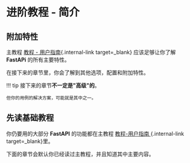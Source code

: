 # 进阶教程 - 简介

## 附加特性

主教程 [教程 - 用户指南](../tutorial){.internal-link target=_blank} 应该足够让你了解 **FastAPi** 的所有主要特性。

在接下来的章节里，你会了解到其他选项，配置和附加特性。

!!! tip
    接下来的章节**不一定是"高级"的**。
    
	但你的用例的解决方案，可能就是其中之一。

## 先读基础教程

你仍要用的大部分 **FastAPI** 的功能都在主教程 [教程-用户指南 ](../tutorial/){.internal-link target=_blank}里。

下面的章节会默认你已经读过主教程，并且知道其中主要内容。
